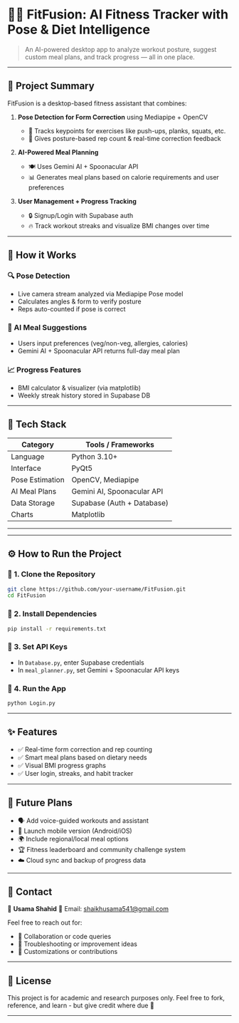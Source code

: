 # 🏋️‍♂️ FitFusion: AI Fitness Tracker with Pose & Diet Intelligence

> An AI-powered desktop app to analyze workout posture, suggest custom meal plans, and track progress — all in one place.

---

## 📌 Project Summary

FitFusion is a desktop-based fitness assistant that combines:

1. **Pose Detection for Form Correction** using Mediapipe + OpenCV

   * 🎥 Tracks keypoints for exercises like push-ups, planks, squats, etc.
   * 🧠 Gives posture-based rep count & real-time correction feedback

2. **AI-Powered Meal Planning**

   * 🍽️ Uses Gemini AI + Spoonacular API
   * 📊 Generates meal plans based on calorie requirements and user preferences

3. **User Management + Progress Tracking**

   * 🔒 Signup/Login with Supabase auth
   * 🔥 Track workout streaks and visualize BMI changes over time

---

## 🧠 How it Works

### 🔍 Pose Detection

* Live camera stream analyzed via Mediapipe Pose model
* Calculates angles & form to verify posture
* Reps auto-counted if pose is correct

### 🧪 AI Meal Suggestions

* Users input preferences (veg/non-veg, allergies, calories)
* Gemini AI + Spoonacular API returns full-day meal plan

### 📈 Progress Features

* BMI calculator & visualizer (via matplotlib)
* Weekly streak history stored in Supabase DB

---

## 🧰 Tech Stack

| Category        | Tools / Frameworks         |
| --------------- | -------------------------- |
| Language        | Python 3.10+               |
| Interface       | PyQt5                      |
| Pose Estimation | OpenCV, Mediapipe          |
| AI Meal Plans   | Gemini AI, Spoonacular API |
| Data Storage    | Supabase (Auth + Database) |
| Charts          | Matplotlib                 |

---

---

## ⚙️ How to Run the Project

### 🔧 1. Clone the Repository

```bash
git clone https://github.com/your-username/FitFusion.git
cd FitFusion
```

### 🔧 2. Install Dependencies

```bash
pip install -r requirements.txt
```

### 🔧 3. Set API Keys

* In `Database.py`, enter Supabase credentials
* In `meal_planner.py`, set Gemini + Spoonacular API keys

### 🚀 4. Run the App

```bash
python Login.py
```

---

## ✨ Features

* ✅ Real-time form correction and rep counting
* ✅ Smart meal plans based on dietary needs
* ✅ Visual BMI progress graphs
* ✅ User login, streaks, and habit tracker

---

## 🔮 Future Plans

* 🗣️ Add voice-guided workouts and assistant
* 📱 Launch mobile version (Android/iOS)
* 🌍 Include regional/local meal options
* 🏆 Fitness leaderboard and community challenge system
* ☁️ Cloud sync and backup of progress data

---

## 📩 Contact

👤 **Usama Shahid**
📧 Email: [shaikhusama541@gmail.com](mailto:shaikhusama541@gmail.com)

Feel free to reach out for:

* 🤝 Collaboration or code queries
* 💬 Troubleshooting or improvement ideas
* 🎯 Customizations or contributions

---

## 📜 License

This project is for academic and research purposes only. Feel free to fork, reference, and learn - but give credit where due 🙏

---
